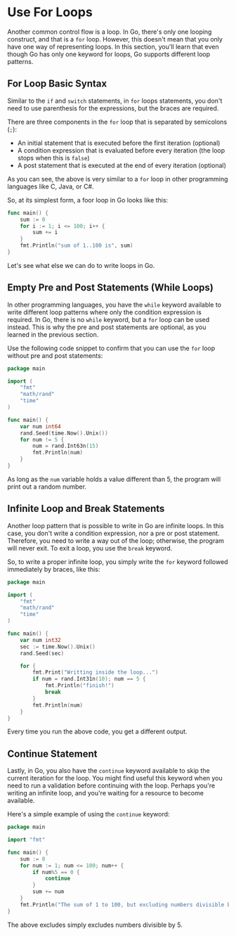 # Use For Loops

Another common control flow is a loop. In Go, there's only one looping construct, and that is a `for` loop. However, this doesn't mean that you only have one way of representing loops. In this section, you'll learn that even though Go has only one keyword for loops, Go supports different loop patterns.

## For Loop Basic Syntax

Similar to the `if` and `switch` statements, in `for` loops statements, you don't need to use parenthesis for the expressions, but the braces are required.

There are three components in the `for` loop that is separated by semicolons (`;`):

- An initial statement that is executed before the first iteration (optional)
- A condition expression that is evaluated before every iteration (the loop stops when this is `false`)
- A post statement that is executed at the end of every iteration (optional)

As you can see, the above is very similar to a `for` loop in other programming languages like C, Java, or C#.

So, at its simplest form, a foor loop in Go looks like this:

```go
func main() {
    sum := 0
    for i := 1; i <= 100; i++ {
        sum += i
    }
    fmt.Println("sum of 1..100 is", sum)
}
```

Let's see what else we can do to write loops in Go.

## Empty Pre and Post Statements (While Loops)

In other programming languages, you have the `while` keyword available to write different loop patterns where only the condition expression is required. In Go, there is no `while` keyword, but a `for` loop can be used instead. This is why the pre and post statements are optional, as you learned in the previous section.

Use the following code snippet to confirm that you can use the `for` loop without pre and post statements:

```go
package main

import (
    "fmt"
    "math/rand"
    "time"
)

func main() {
    var num int64
    rand.Seed(time.Now().Unix())
    for num != 5 {
        num = rand.Int63n(15)
        fmt.Println(num)
    }
}
```

As long as the `num` variable holds a value different than 5, the program will print out a random number.

## Infinite Loop and Break Statements

Another loop pattern that is possible to write in Go are infinite loops. In this case, you don't write a condition expression, nor a pre or post statement. Therefore, you need to write a way out of the loop; otherwise, the program will never exit. To exit a loop, you use the `break` keyword.

So, to write a proper infinite loop, you simply write the `for` keyword followed immediately by braces, like this:

```go
package main

import (
    "fmt"
    "math/rand"
    "time"
)

func main() {
    var num int32
    sec := time.Now().Unix()
    rand.Seed(sec)

    for {
        fmt.Print("Writting inside the loop...")
        if num = rand.Int31n(10); num == 5 {
            fmt.Println("finish!")
            break
        }
        fmt.Println(num)
    }
}
```

Every time you run the above code, you get a different output.

## Continue Statement

Lastly, in Go, you also have the `continue` keyword available to skip the current iteration for the loop. You might find useful this keyword when you need to run a validation before continuing with the loop. Perhaps you're writing an infinite loop, and you're waiting for a resource to become available.

Here's a simple example of using the `continue` keyword:

```go
package main

import "fmt"

func main() {
    sum := 0
    for num := 1; num <= 100; num++ {
        if num%5 == 0 {
            continue
        }
        sum += num
    }
    fmt.Println("The sum of 1 to 100, but excluding numbers divisible by 5, is", sum)
}
```

The above excludes simply excludes numbers divisible by 5.
